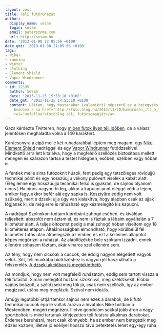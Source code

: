 ```yaml
---
layout: post
title: Téli futóruházat
author:
  display_name: sesam
  login: sesam
  email: petersz@me.com
  url: http://sesam.hu
date: '2013-01-08 22:05:56 +0100'
date_gmt: '2013-01-08 21:05:56 +0100'
tags:
- Nike+
- running
- winter
- clothing
- Element Shield
- Vapor Windrunner
comments:
- id: 12595
  author: SeSam
  date: '2013-11-25 15:53:10 +0100'
  date_gmt: '2013-11-25 14:53:10 +0100'
  content: Láttam, hogy mostanában (valamiért) népszerű ez a bejegyzés, úgyhogy közszolgálatként
    bedobom a <a href="http://futo.blog.hu/2013/11/20/hamarosan_itt_a_telapo_itt_a_karacsony_futoblog_2013_teli_futocsomag_rendeles"
    rel="nofollow">futóblog téli futócsomagját</a>.
---
```


Gazs kérdezte Twitteren, hogy [miben futok ilyen téli időben](https://twitter.com/gazs/status/288738319599271936), de a válasz jelentősen meghaladta volna a 140 karaktert.

Karácsonyra a [cipő](http://www.flickr.com/photos/sesamsys/8303857794/in/photostream) mellé két ruhadarabbal leptem meg magam: egy [Nike Element Shield](http://store.nike.com/us/en_us/?l=shop,pdp,ctr-inline/cid-100701/pid-416064) nadrággal és egy [Vapor Windrunner](http://store.nike.com/us/en_us/?l=shop,pdp,ctr-inline/cid-100701/pid-681324/pgid-717120) futódzsekivel. Mindkettő arra lett kitalálva, hogy a megfelelő szellőzés biztosítása mellett melegen és szárazon tartsa a testet hidegben, esőben, szélben vagy hóban is.

A fentiek mellé sima futózoknit húzok, fent pedig egy tetszőleges rövidujjú technikai pólót és egy hosszúujjú vékony pulóvert viselek a kabát alatt. (Elég lenne egy hosszúujjú technikai felső is gyakran, de sajnos olyanom nincs.) Ha nincs nagyon hideg, akkor a kapucni pont eléggé védi a fejem, amikor fagy, akkor befér alá egy sapka is. Kesztyűre eddig nem volt szükség, mert a dzseki ujja úgy van kialakítva, hogy alapban csak az ujjak lógjanak ki, de még erre is ráhúzható egy kézmelegítő kis kapucni.

A nadrágot Szolnokon tudtam kipróbáni zuhogó esében, és kiválóan teljesített: abszolút nem áztam el, és nem is fáztak a lábaim egyáltalán a 7 kilométer alatt. A teljes öltözetet pedig a mai zuhogó hóban viseltem egy 18 kilométeres etapon. Általánosságban elmondható, hogy körülbelül fél kilométer futás után átmelegszik az ember, és ezt a kellemes állapotot képes megőrizni a ruházat. Az aláöltözékbe bele szoktam izzadni, ennek ellenére sohasem fáztam, akár viharos szél ellenére sem.

Az tény, hogy nem olcsóak a cuccok, de eddig nagyon elégedett vagyok velük. Sőt, téli munkába biciklizéshez is nagyon jól használható a felszerelés. [A dzseki akcióban is megtekinthető.](http://sesam.hu/2013/01/05/gpoy)

Az mondjuk, hogy nem volt megfelelő ruházatom, eddig sem tartott vissza a téli futástól. Simán melegítőt húztam sízoknival, meg széldzsekit. Előbbi sajnos beázott, a széldzseki meg tök jó, csak nem szellőzik, így az ember megizzad, utána meg megfázik. Szóval nem ideális.

Amúgy legutóbbi ottjártamkor sajnos nem ezek a darabok, de kifutó technikai cuccok épp le voltak árazva a hivatalos Nike boltban a Westendben, megéri megnézni. Illetve gondolom sokkal jobb áron a nagy sportboltok is mind tartanak kifejezetten téli futásra alkalmas darabokat. Érdemes beruházni, mert csak könnyebb, ha az ember nem betegszik meg edzés közben, illetve jó eséllyel hosszú távú befektetés lehet egy-egy ruha.

